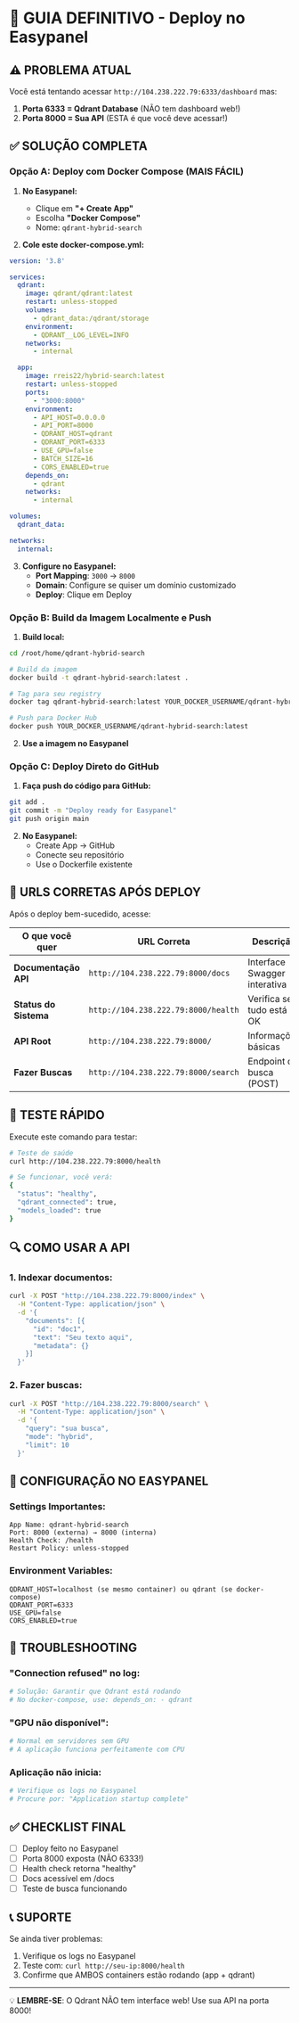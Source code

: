 # 🚀 GUIA DEFINITIVO - Deploy no Easypanel

## ⚠️ PROBLEMA ATUAL
Você está tentando acessar `http://104.238.222.79:6333/dashboard` mas:
1. **Porta 6333 = Qdrant Database** (NÃO tem dashboard web!)
2. **Porta 8000 = Sua API** (ESTA é que você deve acessar!)

## ✅ SOLUÇÃO COMPLETA

### Opção A: Deploy com Docker Compose (MAIS FÁCIL)

1. **No Easypanel:**
   - Clique em **"+ Create App"**
   - Escolha **"Docker Compose"**
   - Nome: `qdrant-hybrid-search`

2. **Cole este docker-compose.yml:**

```yaml
version: '3.8'

services:
  qdrant:
    image: qdrant/qdrant:latest
    restart: unless-stopped
    volumes:
      - qdrant_data:/qdrant/storage
    environment:
      - QDRANT__LOG_LEVEL=INFO
    networks:
      - internal

  app:
    image: rreis22/hybrid-search:latest
    restart: unless-stopped
    ports:
      - "3000:8000"
    environment:
      - API_HOST=0.0.0.0
      - API_PORT=8000
      - QDRANT_HOST=qdrant
      - QDRANT_PORT=6333
      - USE_GPU=false
      - BATCH_SIZE=16
      - CORS_ENABLED=true
    depends_on:
      - qdrant
    networks:
      - internal

volumes:
  qdrant_data:

networks:
  internal:
```

3. **Configure no Easypanel:**
   - **Port Mapping**: `3000` → `8000`
   - **Domain**: Configure se quiser um domínio customizado
   - **Deploy**: Clique em Deploy

### Opção B: Build da Imagem Localmente e Push

1. **Build local:**
```bash
cd /root/home/qdrant-hybrid-search

# Build da imagem
docker build -t qdrant-hybrid-search:latest .

# Tag para seu registry
docker tag qdrant-hybrid-search:latest YOUR_DOCKER_USERNAME/qdrant-hybrid-search:latest

# Push para Docker Hub
docker push YOUR_DOCKER_USERNAME/qdrant-hybrid-search:latest
```

2. **Use a imagem no Easypanel**

### Opção C: Deploy Direto do GitHub

1. **Faça push do código para GitHub:**
```bash
git add .
git commit -m "Deploy ready for Easypanel"
git push origin main
```

2. **No Easypanel:**
   - Create App → GitHub
   - Conecte seu repositório
   - Use o Dockerfile existente

## 📍 URLS CORRETAS APÓS DEPLOY

Após o deploy bem-sucedido, acesse:

| O que você quer | URL Correta | Descrição |
|-----------------|-------------|-----------|
| **Documentação API** | `http://104.238.222.79:8000/docs` | Interface Swagger interativa |
| **Status do Sistema** | `http://104.238.222.79:8000/health` | Verifica se tudo está OK |
| **API Root** | `http://104.238.222.79:8000/` | Informações básicas |
| **Fazer Buscas** | `http://104.238.222.79:8000/search` | Endpoint de busca (POST) |

## 🧪 TESTE RÁPIDO

Execute este comando para testar:

```bash
# Teste de saúde
curl http://104.238.222.79:8000/health

# Se funcionar, você verá:
{
  "status": "healthy",
  "qdrant_connected": true,
  "models_loaded": true
}
```

## 🔍 COMO USAR A API

### 1. Indexar documentos:
```bash
curl -X POST "http://104.238.222.79:8000/index" \
  -H "Content-Type: application/json" \
  -d '{
    "documents": [{
      "id": "doc1",
      "text": "Seu texto aqui",
      "metadata": {}
    }]
  }'
```

### 2. Fazer buscas:
```bash
curl -X POST "http://104.238.222.79:8000/search" \
  -H "Content-Type: application/json" \
  -d '{
    "query": "sua busca",
    "mode": "hybrid",
    "limit": 10
  }'
```

## 🔧 CONFIGURAÇÃO NO EASYPANEL

### Settings Importantes:
```
App Name: qdrant-hybrid-search
Port: 8000 (externa) → 8000 (interna)
Health Check: /health
Restart Policy: unless-stopped
```

### Environment Variables:
```
QDRANT_HOST=localhost (se mesmo container) ou qdrant (se docker-compose)
QDRANT_PORT=6333
USE_GPU=false
CORS_ENABLED=true
```

## 🐛 TROUBLESHOOTING

### "Connection refused" no log:
```bash
# Solução: Garantir que Qdrant está rodando
# No docker-compose, use: depends_on: - qdrant
```

### "GPU não disponível":
```bash
# Normal em servidores sem GPU
# A aplicação funciona perfeitamente com CPU
```

### Aplicação não inicia:
```bash
# Verifique os logs no Easypanel
# Procure por: "Application startup complete"
```

## ✅ CHECKLIST FINAL

- [ ] Deploy feito no Easypanel
- [ ] Porta 8000 exposta (NÃO 6333!)
- [ ] Health check retorna "healthy"
- [ ] Docs acessível em /docs
- [ ] Teste de busca funcionando

## 📞 SUPORTE

Se ainda tiver problemas:
1. Verifique os logs no Easypanel
2. Teste com: `curl http://seu-ip:8000/health`
3. Confirme que AMBOS containers estão rodando (app + qdrant)

---
💡 **LEMBRE-SE**: O Qdrant NÃO tem interface web! Use sua API na porta 8000!